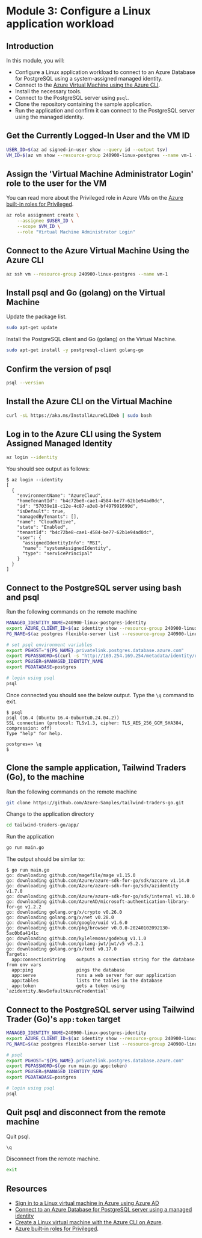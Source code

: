 # Module 3: Configure a Linux application workload​

## Introduction

In this module, you will:

- Configure a Linux application workload to connect to an Azure Database for PostgreSQL using a system-assigned managed identity.
- Connect to the [Azure Virtual Machine using the Azure CLI][docs-url-1]. 
- Install the necessary tools.
- Connect to the PostgreSQL server using `psql`.
- Clone the repository containing the sample application.
- Run the application and confirm it can connect to the PostgreSQL server using the managed identity.

## Get the Currently Logged-In User and the VM ID

```bash
USER_ID=$(az ad signed-in-user show --query id --output tsv)
VM_ID=$(az vm show --resource-group 240900-linux-postgres --name vm-1 --query id --output tsv)
```

## Assign the 'Virtual Machine Administrator Login' role to the user for the VM

You can read more about the Privileged role in Azure VMs on the [Azure built-in roles for Privileged][docs-url-2].

```bash
az role assignment create \
    --assignee $USER_ID \
    --scope $VM_ID \
    --role "Virtual Machine Administrator Login"
```

## Connect to the Azure Virtual Machine Using the Azure CLI

```bash
az ssh vm --resource-group 240900-linux-postgres --name vm-1
```

## Install psql and Go (golang) on the Virtual Machine

Update the package list.

```bash
sudo apt-get update
```

Install the PostgreSQL client and Go (golang) on the Virtual Machine.

```bash
sudo apt-get install -y postgresql-client golang-go
```

## Confirm the version of psql
    
```bash
psql --version
```

## Install the Azure CLI on the Virtual Machine

```bash
curl -sL https://aka.ms/InstallAzureCLIDeb | sudo bash
```

## Log in to the Azure CLI using the System Assigned Managed Identity

```bash
az login --identity
```

You should see output as follows:

```
$ az login --identity
[
  {
    "environmentName": "AzureCloud",
    "homeTenantId": "b4c72be8-cae1-4584-be77-62b1e94ad0dc",
    "id": "57039e18-c12e-4c87-a3e8-bf497991699d",
    "isDefault": true,
    "managedByTenants": [],
    "name": "CloudNative",
    "state": "Enabled",
    "tenantId": "b4c72be8-cae1-4584-be77-62b1e94ad0dc",
    "user": {
      "assignedIdentityInfo": "MSI",
      "name": "systemAssignedIdentity",
      "type": "servicePrincipal"
    }
  }
]
```

## Connect to the PostgreSQL server using bash and psql

Run the following commands on the remote machine

```bash
MANAGED_IDENTITY_NAME=240900-linux-postgres-identity
export AZURE_CLIENT_ID=$(az identity show --resource-group 240900-linux-postgres --name $MANAGED_IDENTITY_NAME --query "clientId" -o tsv)
PG_NAME=$(az postgres flexible-server list --resource-group 240900-linux-postgres --query "[0].name" -o tsv)

# set psql environment variables
export PGHOST="${PG_NAME}.privatelink.postgres.database.azure.com"
export PGPASSWORD=$(curl -s "http://169.254.169.254/metadata/identity/oauth2/token?api-version=2018-02-01&resource=https%3A%2F%2Fossrdbms-aad.database.windows.net&client_id=${AZURE_CLIENT_ID}" -H Metadata:true | jq -r .access_token)
export PGUSER=$MANAGED_IDENTITY_NAME
export PGDATABASE=postgres

# login using psql
psql
```

Once connected you should see the below output. Type the `\q` command to exit.

```
$ psql
psql (16.4 (Ubuntu 16.4-0ubuntu0.24.04.2))
SSL connection (protocol: TLSv1.3, cipher: TLS_AES_256_GCM_SHA384, compression: off)
Type "help" for help.

postgres=> \q
$ 
```

## Clone the sample application, Tailwind Traders (Go), to the machine

Run the following commands on the remote machine

```bash
git clone https://github.com/Azure-Samples/tailwind-traders-go.git
```

Change to the application directory

```bash
cd tailwind-traders-go/app/
```

Run the application

```bash
go run main.go
```

The output should be similar to:

```
$ go run main.go
go: downloading github.com/magefile/mage v1.15.0
go: downloading github.com/Azure/azure-sdk-for-go/sdk/azcore v1.14.0
go: downloading github.com/Azure/azure-sdk-for-go/sdk/azidentity v1.7.0
go: downloading github.com/Azure/azure-sdk-for-go/sdk/internal v1.10.0
go: downloading github.com/AzureAD/microsoft-authentication-library-for-go v1.2.2
go: downloading golang.org/x/crypto v0.26.0
go: downloading golang.org/x/net v0.28.0
go: downloading github.com/google/uuid v1.6.0
go: downloading github.com/pkg/browser v0.0.0-20240102092130-5ac0b6a4141c
go: downloading github.com/kylelemons/godebug v1.1.0
go: downloading github.com/golang-jwt/jwt/v5 v5.2.1
go: downloading golang.org/x/text v0.17.0
Targets:
  app:connectionString    outputs a connection string for the database from env vars
  app:ping                pings the database
  app:serve               runs a web server for our application
  app:tables              lists the tables in the database
  app:token               gets a token using `azidentity.NewDefaultAzureCredential`
```

## Connect to the PostgreSQL server using Tailwind Trader (Go)'s `app:token` target

```bash
MANAGED_IDENTITY_NAME=240900-linux-postgres-identity
export AZURE_CLIENT_ID=$(az identity show --resource-group 240900-linux-postgres --name $MANAGED_IDENTITY_NAME --query "clientId" -o tsv)
PG_NAME=$(az postgres flexible-server list --resource-group 240900-linux-postgres --query "[0].name" -o tsv)

# psql
export PGHOST="${PG_NAME}.privatelink.postgres.database.azure.com"
export PGPASSWORD=$(go run main.go app:token)
export PGUSER=$MANAGED_IDENTITY_NAME
export PGDATABASE=postgres

# login using psql
psql
```

## Quit psql and disconnect from the remote machine

Quit psql.

```bash
\q
```

Disconnect from the remote machine.

```bash
exit
```

## Resources
- [Sign in to a Linux virtual machine in Azure using Azure AD][docs-url-3]
- [Connect to an Azure Database for PostgreSQL server using a managed identity][docs-url-4]
- [Create a Linux virtual machine with the Azure CLI on Azure][docs-url-1]. 
- [Azure built-in roles for Privileged][docs-url-2].

[docs-url-1]: /azure/virtual-machines/linux/quick-create-cli
[docs-abs-1]: https://learn.microsoft.com/azure/virtual-machines/linux/quick-create-cli
[docs-url-2]: /azure/role-based-access-control/built-in-roles/privileged#role-based-access-control-administrator
[docs-abs-2]: https://learn.microsoft.com/azure/role-based-access-control/built-in-roles/privileged#role-based-access-control-administrator
[docs-url-3]: /entra/identity/devices/howto-vm-sign-in-azure-ad-linux
[docs-abs-3]: https://learn.microsoft.com/entra/identity/devices/howto-vm-sign-in-azure-ad-linux
[docs-url-4]: /azure/postgresql/single-server/how-to-connect-with-managed-identity
[docs-abs-4]: https://learn.microsoft.com/azure/postgresql/single-server/how-to-connect-with-managed-identity
